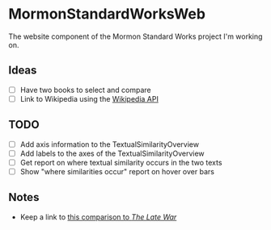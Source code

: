 # MormonStandardWorksWeb

The website component of the Mormon Standard Works project I'm working on.

## Ideas

- [ ] Have two books to select and compare
- [ ] Link to Wikipedia using the [Wikipedia API](https://www.mediawiki.org/wiki/API:Main_page)

## TODO

- [ ] Add axis information to the TextualSimilarityOverview
- [ ] Add labels to the axes of the TextualSimilarityOverview
- [ ] Get report on where textual similarity occurs in the two texts
- [ ] Show "where similarities occur" report on hover over bars

## Notes

* Keep a link to [this comparison to *The Late War*](http://wordtree.org/thelatewar/)